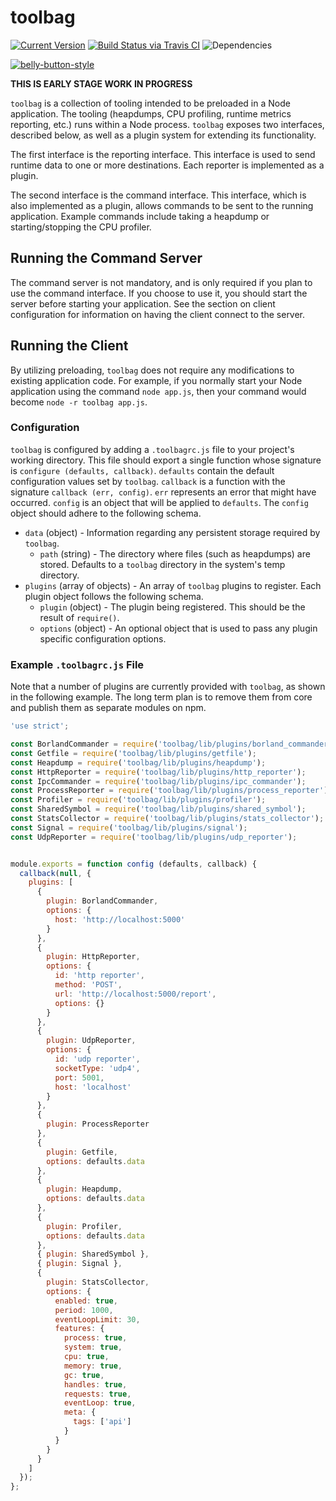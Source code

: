 # toolbag

[![Current Version](https://img.shields.io/npm/v/toolbag.svg)](https://www.npmjs.org/package/toolbag)
[![Build Status via Travis CI](https://travis-ci.org/continuationlabs/toolbag.svg?branch=master)](https://travis-ci.org/continuationlabs/toolbag)
![Dependencies](http://img.shields.io/david/continuationlabs/toolbag.svg)

[![belly-button-style](https://cdn.rawgit.com/continuationlabs/belly-button/master/badge.svg)](https://github.com/continuationlabs/belly-button)

**THIS IS EARLY STAGE WORK IN PROGRESS**

`toolbag` is a collection of tooling intended to be preloaded in a Node application. The tooling (heapdumps, CPU profiling, runtime metrics reporting, etc.) runs within a Node process. `toolbag` exposes two interfaces, described below, as well as a plugin system for extending its functionality.

The first interface is the reporting interface. This interface is used to send runtime data to one or more destinations. Each reporter is implemented as a plugin.

The second interface is the command interface. This interface, which is also implemented as a plugin, allows commands to be sent to the running application. Example commands include taking a heapdump or starting/stopping the CPU profiler.

## Running the Command Server

The command server is not mandatory, and is only required if you plan to use the command interface. If you choose to use it, you should start the server before starting your application. See the section on client configuration for information on having the client connect to the server.

## Running the Client

By utilizing preloading, `toolbag` does not require any modifications to existing application code. For example, if you normally start your Node application using the command `node app.js`, then your command would become `node -r toolbag app.js`.

### Configuration

`toolbag` is configured by adding a `.toolbagrc.js` file to your project's working directory. This file should export a single function whose signature is `configure (defaults, callback)`. `defaults` contain the default configuration values set by `toolbag`. `callback` is a function with the signature `callback (err, config)`. `err` represents an error that might have occurred. `config` is an object that will be applied to `defaults`. The `config` object should adhere to the following schema.

  - `data` (object) - Information regarding any persistent storage required by `toolbag`.
    - `path` (string) - The directory where files (such as heapdumps) are stored. Defaults to a `toolbag` directory in the system's temp directory.
  - `plugins` (array of objects) - An array of `toolbag` plugins to register. Each plugin object follows the following schema.
    - `plugin` (object) - The plugin being registered. This should be the result of `require()`.
    - `options` (object) - An optional object that is used to pass any plugin specific configuration options.

### Example `.toolbagrc.js` File

Note that a number of plugins are currently provided with `toolbag`, as shown in the following example. The long term plan is to remove them from core and publish them as separate modules on npm.

```javascript
'use strict';

const BorlandCommander = require('toolbag/lib/plugins/borland_commander');
const Getfile = require('toolbag/lib/plugins/getfile');
const Heapdump = require('toolbag/lib/plugins/heapdump');
const HttpReporter = require('toolbag/lib/plugins/http_reporter');
const IpcCommander = require('toolbag/lib/plugins/ipc_commander');
const ProcessReporter = require('toolbag/lib/plugins/process_reporter');
const Profiler = require('toolbag/lib/plugins/profiler');
const SharedSymbol = require('toolbag/lib/plugins/shared_symbol');
const StatsCollector = require('toolbag/lib/plugins/stats_collector');
const Signal = require('toolbag/lib/plugins/signal');
const UdpReporter = require('toolbag/lib/plugins/udp_reporter');


module.exports = function config (defaults, callback) {
  callback(null, {
    plugins: [
      {
        plugin: BorlandCommander,
        options: {
          host: 'http://localhost:5000'
        }
      },
      {
        plugin: HttpReporter,
        options: {
          id: 'http reporter',
          method: 'POST',
          url: 'http://localhost:5000/report',
          options: {}
        }
      },
      {
        plugin: UdpReporter,
        options: {
          id: 'udp reporter',
          socketType: 'udp4',
          port: 5001,
          host: 'localhost'
        }
      },
      {
        plugin: ProcessReporter
      },
      {
        plugin: Getfile,
        options: defaults.data
      },
      {
        plugin: Heapdump,
        options: defaults.data
      },
      {
        plugin: Profiler,
        options: defaults.data
      },
      { plugin: SharedSymbol },
      { plugin: Signal },
      {
        plugin: StatsCollector,
        options: {
          enabled: true,
          period: 1000,
          eventLoopLimit: 30,
          features: {
            process: true,
            system: true,
            cpu: true,
            memory: true,
            gc: true,
            handles: true,
            requests: true,
            eventLoop: true,
            meta: {
              tags: ['api']
            }
          }
        }
      }
    ]
  });
};
```
